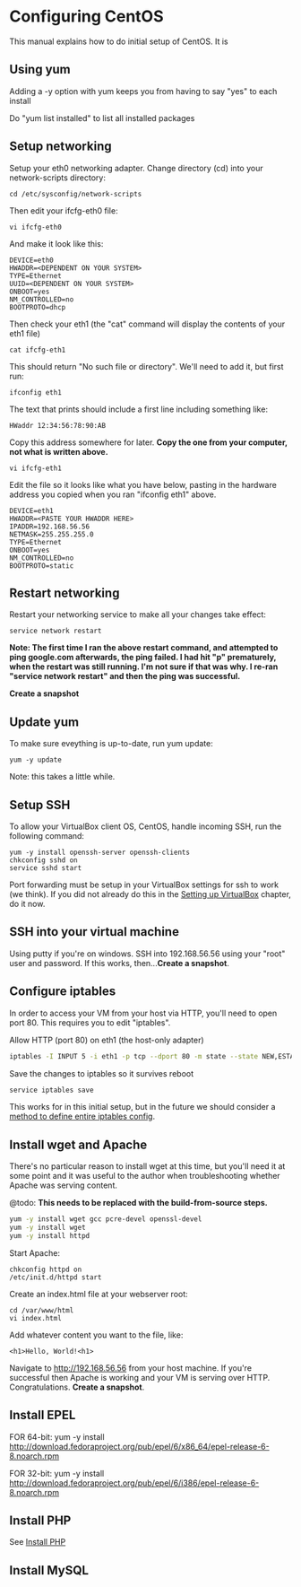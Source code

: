 # Configuring CentOS
This manual explains how to do initial setup of CentOS. It is 

## Using yum
Adding a -y option with yum keeps you from having to say "yes" to each install

Do "yum list installed" to list all installed packages

## Setup networking
Setup your eth0 networking adapter. Change directory (cd) into your network-scripts directory:

```
cd /etc/sysconfig/network-scripts
```

Then edit your ifcfg-eth0 file:

```
vi ifcfg-eth0
```

And make it look like this:

```
DEVICE=eth0
HWADDR=<DEPENDENT ON YOUR SYSTEM>
TYPE=Ethernet
UUID=<DEPENDENT ON YOUR SYSTEM>
ONBOOT=yes
NM_CONTROLLED=no
BOOTPROTO=dhcp
```

Then check your eth1 (the "cat" command will display the contents of your eth1 file)

```
cat ifcfg-eth1
```

This should return "No such file or directory". We'll need to add it, but first run:

```
ifconfig eth1
```

The text that prints should include a first line including something like:

```
HWaddr 12:34:56:78:90:AB
```

Copy this address somewhere for later. **Copy the one from your computer, not what is written above.** 

```
vi ifcfg-eth1
```

Edit the file so it looks like what you have below, pasting in the hardware address you copied when you ran "ifconfig eth1" above.

```
DEVICE=eth1
HWADDR=<PASTE YOUR HWADDR HERE>
IPADDR=192.168.56.56
NETMASK=255.255.255.0
TYPE=Ethernet
ONBOOT=yes
NM_CONTROLLED=no
BOOTPROTO=static
```

## Restart networking
Restart your networking service to make all your changes take effect:

```
service network restart
```

__Note: The first time I ran the above restart command, and attempted to ping google.com afterwards, the ping failed. I had hit "p" prematurely, when the restart was still running. I'm not sure if that was why. I re-ran "service network restart" and then the ping was successful.__

**Create a snapshot**

## Update yum
To make sure eveything is up-to-date, run yum update:

```
yum -y update
```

Note: this takes a little while.


## Setup SSH
To allow your VirtualBox client OS, CentOS, handle incoming SSH, run the following command:

```
yum -y install openssh-server openssh-clients
chkconfig sshd on
service sshd start
```

Port forwarding must be setup in your VirtualBox settings for ssh to work (we think). If you did not already do this in the [Setting up VirtualBox](SettingUpVirtualBox.md) chapter, do it now.

## SSH into your virtual machine
Using putty if you're on windows. SSH into 192.168.56.56 using your "root" user and password. If this works, then...**Create a snapshot**.


## Configure iptables
In order to access your VM from your host via HTTP, you'll need to open port 80. This requires you to edit "iptables".


Allow HTTP (port 80) on eth1 (the host-only adapter)
```bash
iptables -I INPUT 5 -i eth1 -p tcp --dport 80 -m state --state NEW,ESTABLISHED -j ACCEPT
```

Save the changes to iptables so it survives reboot
```bash
service iptables save
```

This works for in this initial setup, but in the future we should consider a [method to define entire iptables config](http://blog.astaz3l.com/2015/03/06/secure-firewall-for-centos/).


## Install wget and Apache
There's no particular reason to install wget at this time, but you'll need it at some point and it was useful to the author when troubleshooting whether Apache was serving content.

@todo: **This needs to be replaced with the build-from-source steps.**

```bash
yum -y install wget gcc pcre-devel openssl-devel
yum -y install wget
yum -y install httpd
```

Start Apache:

```
chkconfig httpd on
/etc/init.d/httpd start
```


Create an index.html file at your webserver root:

```
cd /var/www/html
vi index.html
```

Add whatever content you want to the file, like:

```
<h1>Hello, World!<h1>
```

Navigate to http://192.168.56.56 from your host machine. If you're successful then Apache is working and your VM is serving over HTTP. Congratulations. **Create a snapshot**.



## Install EPEL

FOR 64-bit:
yum -y install http://download.fedoraproject.org/pub/epel/6/x86_64/epel-release-6-8.noarch.rpm


FOR 32-bit:
yum -y install http://download.fedoraproject.org/pub/epel/6/i386/epel-release-6-8.noarch.rpm


## Install PHP

See [Install PHP](InstallPHP.md)


## Install MySQL